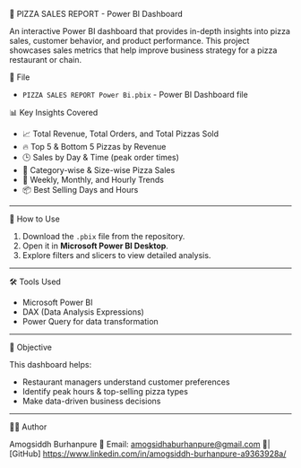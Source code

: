 🍕 PIZZA SALES REPORT - Power BI Dashboard

An interactive Power BI dashboard that provides in-depth insights into pizza sales, customer behavior, and product performance. This project showcases sales metrics that help improve business strategy for a pizza restaurant or chain.



 📁 File

- `PIZZA SALES REPORT Power Bi.pbix` - Power BI Dashboard file


 📊 Key Insights Covered

- 📈 Total Revenue, Total Orders, and Total Pizzas Sold
- 🔥 Top 5 & Bottom 5 Pizzas by Revenue
- 🕒 Sales by Day & Time (peak order times)
- 🧀 Category-wise & Size-wise Pizza Sales
- 📍 Weekly, Monthly, and Hourly Trends
- 📦 Best Selling Days and Hours

---

 🚀 How to Use

1. Download the `.pbix` file from the repository.
2. Open it in **Microsoft Power BI Desktop**.
3. Explore filters and slicers to view detailed analysis.

---

 🛠 Tools Used

- Microsoft Power BI
- DAX (Data Analysis Expressions)
- Power Query for data transformation

---

🎯 Objective

This dashboard helps:
- Restaurant managers understand customer preferences
- Identify peak hours & top-selling pizza types
- Make data-driven business decisions

---

👨‍💻 Author

Amogsiddh Burhanpure 
📧 Email: amogsidhaburhanpure@gmail.com 
🔗| [GitHub] https://www.linkedin.com/in/amogsiddh-burhanpure-a9363928a/ 


